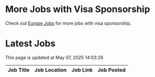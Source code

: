 # More Jobs with Visa Sponsorship

Check out [Europe Jobs](https://github.com/sureshparimi/europejobs#latest-jobs) for more jobs with visa sponsorship.

# Latest Jobs

This page is updated at May 07, 2025 14:03:28

| Job Title | Job Location | Job Link | Job Posted |
| --- | --- | --- | --- |
